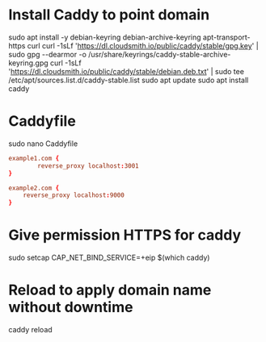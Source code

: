 # Install Caddy to point domain
sudo apt install -y debian-keyring debian-archive-keyring apt-transport-https curl
curl -1sLf 'https://dl.cloudsmith.io/public/caddy/stable/gpg.key' | sudo gpg --dearmor -o /usr/share/keyrings/caddy-stable-archive-keyring.gpg
curl -1sLf 'https://dl.cloudsmith.io/public/caddy/stable/debian.deb.txt' | sudo tee /etc/apt/sources.list.d/caddy-stable.list
sudo apt update
sudo apt install caddy

# Caddyfile
sudo nano Caddyfile
```conf
example1.com {
		reverse_proxy localhost:3001
}

example2.com {
	reverse_proxy localhost:9000
}
```

# Give permission HTTPS for caddy
sudo setcap CAP_NET_BIND_SERVICE=+eip $(which caddy)

# Reload to apply domain name without downtime
caddy reload
